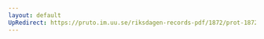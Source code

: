 ```yaml
---
layout: default
UpRedirect: https://pruto.im.uu.se/riksdagen-records-pdf/1872/prot-1872--ak--315.pdf
---
```

